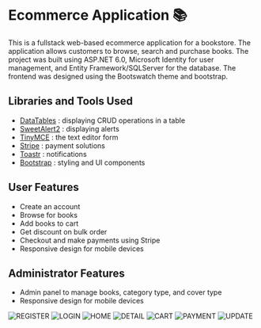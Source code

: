 
# Ecommerce Application 📚


This is a fullstack web-based ecommerce application for a bookstore. The application allows customers to browse, search and purchase books. The project was built using ASP.NET 6.0, Microsoft Identity for user management, and Entity Framework/SQLServer for the database. The frontend was designed using the Bootswatch theme and bootstrap.

## Libraries and Tools Used
- [DataTables](https://datatables.net/) : displaying CRUD operations in a table
- [SweetAlert2](https://sweetalert2.github.io/) : displaying alerts
- [TinyMCE](https://www.tiny.cloud/?/?utm_source=google_ads&utm_medium=paid_search&utm_campaign=search_branded_ads&utm_term=tinymce&utm_content=tiny_exact_ad2&gad=1&gclid=EAIaIQobChMI5eilkYrE_gIVOPvjBx1ErA_dEAAYASAAEgKsU_D_BwE) : the text editor form
- [Stripe](https://stripe.com/en-ca?utm_campaign=paid_brand-CA_en_Search_Brand_Stripe-19924159419&utm_medium=cpc&utm_source=google&ad_content=653813322897&utm_term=stripe&utm_matchtype=e&utm_adposition=&utm_device=c&gclid=EAIaIQobChMI_I6-mIrE_gIVYZ5bCh3KLA83EAAYASAAEgLhXPD_BwE) : payment solutions
- [Toastr](https://codeseven.github.io/toastr/#:~:text=toastr%20is%20a%20Javascript%20library,Growl%20type%20non%2Dblocking%20notifications.) : notifications
- [Bootstrap](https://getbootstrap.com/) : styling and UI components

## User Features
- Create an account 
- Browse  for books
- Add books to cart
- Get discount on bulk order
- Checkout and make payments using Stripe
- Responsive design for mobile devices


## Administrator Features
- Admin panel to manage books, category type, and cover type
- Responsive design for mobile devices


![REGISTER](https://user-images.githubusercontent.com/96929412/234168430-23a37426-f790-4a25-9c95-440d3558138a.PNG)
![LOGIN](https://user-images.githubusercontent.com/96929412/234168432-1bb852a8-b863-4c5a-9b9c-29d31141cfa6.PNG)
![HOME](https://user-images.githubusercontent.com/96929412/234168433-82dd8bcf-bce7-46dd-a1cd-1622b161e00b.PNG)
![DETAIL](https://user-images.githubusercontent.com/96929412/234168434-1a7a4c75-3d0f-4f30-b2ff-5d67a505b369.PNG)
![CART](https://user-images.githubusercontent.com/96929412/234168436-48bce789-c45c-49b2-8bf0-29195ce8bd8a.PNG)
![PAYMENT](https://user-images.githubusercontent.com/96929412/234168438-96866497-ce52-44cb-a304-1b841844f5cd.PNG)
![UPDATE](https://user-images.githubusercontent.com/96929412/234168439-28a662ae-b322-495e-a466-5a1144face4c.PNG)



